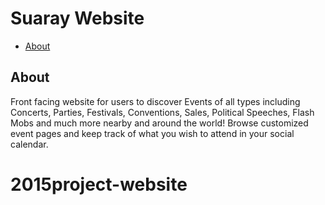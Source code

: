 Suaray Website
=========================

- [About](#about)

<a href="about"></a>
## About
Front facing website for users to discover Events of all types including Concerts, Parties, Festivals, Conventions, Sales, Political Speeches, Flash Mobs and much more nearby and around the world! Browse customized event pages and keep track of what you wish to attend in your social calendar.
# 2015project-website
